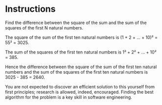 # Instructions

Find the difference between the square of the sum and the sum of the squares of the first N natural numbers.

The square of the sum of the first ten natural numbers is
(1 + 2 + ... + 10)² = 55² = 3025.

The sum of the squares of the first ten natural numbers is
1² + 2² + ... + 10² = 385.

Hence the difference between the square of the sum of the first ten natural numbers and the sum of the squares of the first ten natural numbers is 3025 - 385 = 2640.

You are not expected to discover an efficient solution to this yourself from first principles; research is allowed, indeed, encouraged.
Finding the best algorithm for the problem is a key skill in software engineering.
